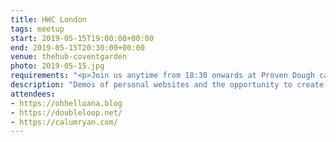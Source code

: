 ```yaml
---
title: HWC London
tags: meetup
start: 2019-05-15T19:00:00+00:00
end: 2019-05-15T20:30:00+00:00
venue: thehub-coventgarden
photo: 2019-05-15.jpg
requirements: "<p>Join us anytime from 18:30 onwards at Proven Dough cafe below Hub by Premier Inn hotel in Covent Garden. The main event starts at 19:00. No need to check-in at the venue, just look out for <a href='http://ohhelloana.blog'>Ana</a>, <a href='https://calumryan.com'>Calum</a> or <a href='https://doubleloop.net'>Neil</a>, the organisers, usually sitting towards the back of the cafe.</p><p>There are a few different ways you can register for Homebrew Website Club London:</p>"
description: "Demos of personal websites and the opportunity to create, update or experiment on your personal website"
attendees:
- https://ohhelloana.blog
- https://doubleloop.net/
- https://calumryan.com/
---
```

